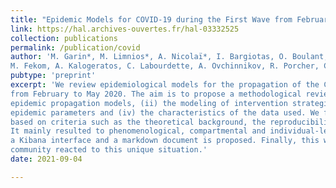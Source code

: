 ```yaml
---
title: "Epidemic Models for COVID-19 during the First Wave from February to May 2020: a Methodological Review"
link: https://hal.archives-ouvertes.fr/hal-03332525
collection: publications
permalink: /publication/covid
author: 'M. Garin*, M. Limnios*, A. Nicolaï*, I. Bargiotas, O. Boulant, S. Chick, A. Dib, T. Evgeniou, 
M. Fekom, A. Kalogeratos, C. Labourdette, A. Ovchinnikov, R. Porcher, C. Pouchol, N. Vayatis.  <em> *Equal contribution <em>'
pubtype: 'preprint'
excerpt: 'We review epidemiological models for the propagation of the COVID-19 pandemic during the early months of the outbreak: 
from February to May 2020. The aim is to propose a methodological review that highlights the following characteristics: (i) the 
epidemic propagation models, (ii) the modeling of intervention strategies, (iii) the models and estimation procedures of the 
epidemic parameters and (iv) the characteristics of the data used. We finally selected 80 articles from open access databases 
based on criteria such as the theoretical background, the reproducibility, the incorporation of interventions strategies, etc. 
It mainly resulted to phenomenological, compartmental and individual-level models. A digital companion including an online sheet, 
a Kibana interface and a markdown document is proposed. Finally, this work provides an opportunity to witness how the scientific 
community reacted to this unique situation.'
date: 2021-09-04

---
```

